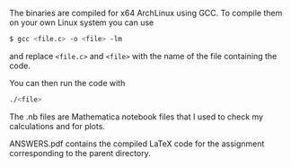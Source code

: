 The binaries are compiled for x64 ArchLinux using GCC. To compile them on your own Linux system you can use

```bash
$ gcc <file.c> -o <file> -lm
```

and replace `<file.c>` and `<file>` with the name of the file containing the code. 


You can then run the code with 
```bash
./<file>
```


The .nb files are Mathematica notebook files that I used to check my calculations and for plots. 

ANSWERS.pdf contains the compiled LaTeX code for the assignment corresponding to the parent directory. 
